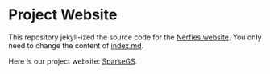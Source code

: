 # Project Website

This repository jekyll-ized the source code for the [Nerfies website](https://nerfies.github.io).
You only need to change the content of [index.md](/index.md). 


Here is our project website: [SparseGS](https://formycat.github.io/SparseGS-Real-Time-360-Sparse-View-Synthesis-using-Gaussian-Splatting/).
